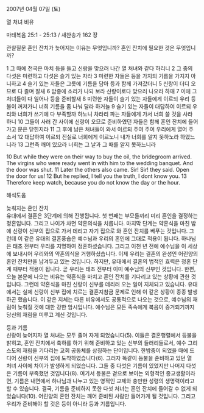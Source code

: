 2007년 04월 07일 (토)

열 처녀 비유



마태복음 25:1 - 25:13 / 새찬송가 162 장


관찰질문
혼인 잔치가 늦어지는 이유는 무엇입니까? 
혼인 잔치에 필요한 것은 무엇입니까?

1 그 때에 천국은 마치 등을 들고 신랑을 맞으러 나간 열 처녀와 같다 하리니 2 그 중의 다섯은 미련하고 다섯은 슬기 있는 자라 3 미련한 자들은 등을 가지되 기름을 가지지 아니하고 4 슬기 있는 자들은 그릇에 기름을 담아 등과 함께 가져갔더니 5 신랑이 더디 오므로 다 졸며 잘새 6 밤중에 소리가 나되 보라 신랑이로다 맞으러 나오라 하매 7 이에 그 처녀들이 다 일어나 등을 준비할새 
8 미련한 자들이 슬기 있는 자들에게 이르되 우리 등불이 꺼져가니 너희 기름을 좀 나눠 달라 하거늘 9 슬기 있는 자들이 대답하여 이르되 우리와 너희가 쓰기에 다 부족할까 하노니 차라리 파는 자들에게 가서 너희 쓸 것을 사라 하니 10 그들이 사러 간 사이에 신랑이 오므로 준비하였던 자들은 함께 혼인 잔치에 들어가고 문은 닫힌지라 11 그 후에 남은 처녀들이 와서 이르되 주여 주여 우리에게 열어 주소서 12 대답하여 이르되 진실로 너희에게 이르노니 내가 너희를 알지 못하노라 하였느니라 13 그런즉 깨어 있으라 너희는 그 날과 그 때를 알지 못하느니라  

10 But while they were on their way to buy the oil, the bridegroom arrived. The virgins who were ready went in with him to the wedding banquet. And the door was shut. 11 Later the others also came. Sir! Sir! they said. Open the door for us! 12 But he replied, I tell you the truth, I dont know you. 
13 Therefore keep watch, because you do not know the day or the hour.

해석도움





늦춰지는 혼인 잔치  
유대에서 결혼은 3단계에 의해 진행됩니다. 첫 번째는 부모들끼리 미리 혼인을 결정하는 정혼입니다. 그리고 나이가 차면 약혼의식을 치릅니다. 마지막 단계는 약혼식을 마친 밤에 신랑이 신부의 집으로 가서 데리고 자기 집으로 와 혼인 잔치를 베푸는 것입니다. 그런데 이 같은 유대의 결혼풍습은 예수님과 우리의 혼인에 그대로 적용이 됩니다. 하나님은 태초 전부터 우리를 지명하여 정혼하셨습니다. 그리고 이천 년 전에 예수님을 이 세상에 보내시어 우리와의 약혼의식을 거행하셨습니다. 이제 우리는 결혼의 완성인 어린양의 혼인 잔치만을 남겨두고 있는 것입니다. 하지만, 유대에서 결혼의 법적인 효력은 정혼 단계 때부터 적용이 됩니다. 곧 우리는 태초 전부터 이미 예수님의 신부인 것입니다. 한편, 오늘 본문에 나오는 비유는 약혼식을 마치고 혼인 잔치를 기다리고 있는 상황에 관한 것입니다. 그런데 약혼식을 마친 신랑이 신부를 데리러 오는 일이 지체되고 있습니다. 유대에서는 실제 신랑이 신부 집에 치르는 결혼지참금 문제로 인해 이 같은 상황이 종종 발생하곤 했습니다. 이 같은 지체는 다른 비유에서도 공통적으로 나오는 것으로, 예수님의 재림이 늦춰질 것에 대한 강한 암시입니다. 예수님은 모든 족속에게 복음이 증거되기까지 당신의 재림을 미루고 계신 것입니다.  

등과 기름  
신랑이 늦어지자 열 처녀는 모두 졸며 자게 되었습니다(5). 이들은 결혼행렬에서 등불을 밝히고, 혼인 잔치에서 축하를 하기 위해 준비하고 있는 신부의 들러리들로서, 예수 그리스도의 재림을 기다리는 교회 공동체를 상징하는 단어입니다. 한밤중이 되었을 때에 드디어 신랑이 신부의 집에 도착하였습니다(6). 그러자 똑같이 등불을 준비하고 있던 열 처녀 사이에 차이가 발생하게 되었습니다. 그들 중 다섯은 기름이 있었지만 나머지 다섯은 기름이 부족했던 것입니다(8). 여기서 등불은 겉으로 보이는 외형적인 종교생활이라면, 기름은 내면에서 하나님과 나누고 있는 영적인 교제와 충만한 성령의 생명력이라고 할 수 있습니다. 결국, 기름을 준비하지 못한 다섯 처녀는 혼인 잔치에 들어갈 수 없게 되었습니다(10). 어린양의 혼인 잔치는 깨어 준비된 사람만 들어가게 될 것입니다. 그리고 우리가 준비해야 할 것은 등이 아니라 등과 기름입니다.